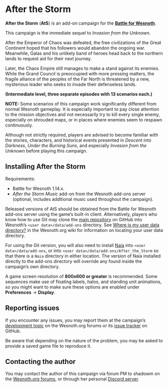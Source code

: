 After the Storm
================================================================================

**After the Storm** (**AtS**) is an add-on campaign for the
**[Battle for Wesnoth][1]**.

[1]: <https://www.wesnoth.org/>

This campaign is the immediate sequel to *Invasion from the Unknown*.

After the Emperor of Chaos was defeated, the free civilizations of the
Great Continent hoped that his followers would abandon the ongoing war.
Meanwhile, Galas and his unlikely band of heroes head back to the northern
lands to request aid for their next journey.

Later, the Chaos Empire still manages to make a stand against its enemies.
While the Grand Council is preoccupied with more pressing matters, the fragile
alliance of the peoples of the Far North is threatened by a new, mysterious
leader who seeks to invade their defenseless lands.

**(Intermediate level, three separate episodes with 13 scenarios each.)**

**NOTE:** Some scenarios of this campaign work significantly different from
normal Wesnoth gameplay. It is especially important to pay close attention to
the mission objectives and not necessarily try to kill every single enemy,
especially on shrouded maps, or in places where enemies seem to respawn
continuously.

Although not strictly required, players are advised to become familiar with the
stories, characters, and historical events presented in *Descent into Darkness*,
*Under the Burning Suns*, and especially *Invasion from the Unknown* before
playing this campaign.


Installing After the Storm
--------------------------------------------------------------------------------

Requirements:
 * Battle for Wesnoth 1.14.x.
 * *After the Storm Music* add-on from the Wesnoth add-ons server (optional,
   includes additional music used throughout the campaign).

Released versions of AtS should be obtained from the Battle for Wesnoth add-ons
server using the game’s built-in client. Alternatively, players who know how to
use Git may clone the [main repository][2] on GitHub into Wesnoth’s
`<user data>/data/add-ons` directory. See [Where is my user data directory?][3]
in the Wesnoth.org wiki for information on locating your user data directory.

[2]: <https://github.com/project-ethea/After_the_Storm>
[3]: <https://wiki.wesnoth.org/EditingWesnoth#Where_is_my_user_data_directory.3F>

For using the Git version, you will also need to install [Naia][4] into
`<user data>/data/add-ons`, or into `<user data>/data/add-ons/After_the_Storm`
so that there is a `Naia` directory in either location. The version of Naia
installed directly to the add-ons directory will override any found inside the
campaign’s own directory.

[4]: <https://github.com/project-ethea/Naia>

A game screen resolution of **800x600 or greater** is recommended. Some
sequences make use of floating labels, halos, and standing unit animations, so
you might want to make sure these options are enabled under
**Preferences** → **Display**.


Reporting issues
--------------------------------------------------------------------------------

If you encounter any issues, you may report them at the campaign’s
[development topic][5] on the Wesnoth.org forums or its [issue tracker][6] on
GitHub.

[5]: <https://r.wesnoth.org/t32091>
[6]: <https://github.com/project-ethea/After_the_Storm/issues>

Be aware that depending on the nature of the problem, you may be asked to
provide a saved game file to reproduce it.


Contacting the author
--------------------------------------------------------------------------------

You may contact the author of this campaign via forum PM to shadowm on the
[Wesnoth.org forums][7], or through her personal [Discord server][8].

[7]: <https://forums.wesnoth.org/>
[8]: <https://discord.gg/smJY9aK>
